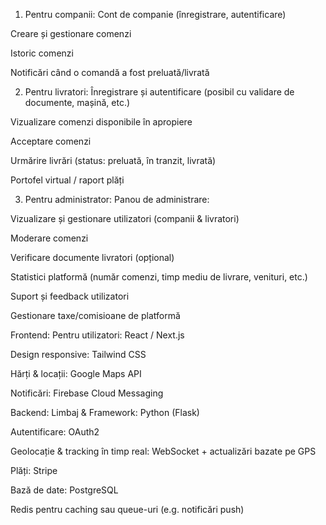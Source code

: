 1. Pentru companii:
Cont de companie (înregistrare, autentificare)

Creare și gestionare comenzi

Istoric comenzi

Notificări când o comandă a fost preluată/livrată

2. Pentru livratori:
Înregistrare și autentificare (posibil cu validare de documente, mașină, etc.)

Vizualizare comenzi disponibile în apropiere

Acceptare comenzi

Urmărire livrări (status: preluată, în tranzit, livrată)

Portofel virtual / raport plăți

3. Pentru administrator:
Panou de administrare:

Vizualizare și gestionare utilizatori (companii & livratori)

Moderare comenzi

Verificare documente livratori (opțional)

Statistici platformă (număr comenzi, timp mediu de livrare, venituri, etc.)

Suport și feedback utilizatori

Gestionare taxe/comisioane de platformă

Frontend:
Pentru utilizatori: React / Next.js

Design responsive: Tailwind CSS

Hărți & locații: Google Maps API 

Notificări: Firebase Cloud Messaging

Backend:
Limbaj & Framework: Python (Flask)

Autentificare: OAuth2

Geolocație & tracking în timp real: WebSocket + actualizări bazate pe GPS

Plăți: Stripe 

Bază de date:
PostgreSQL 

Redis pentru caching sau queue-uri (e.g. notificări push)
